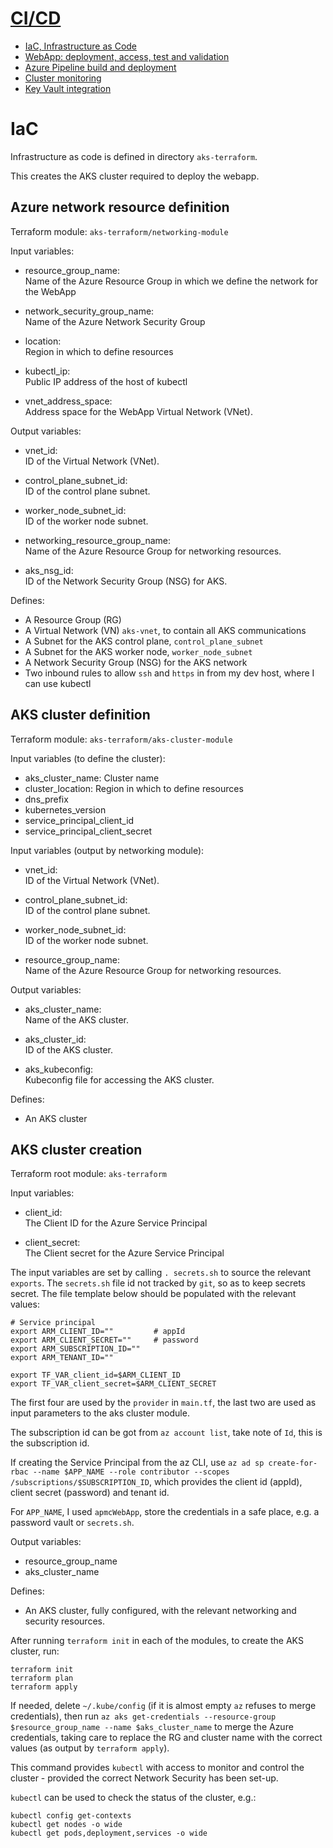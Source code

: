 # [CI/CD](../README.md#cicd)

- [IaC, Infrastructure as Code](CourseNotes-IaC.md)
- [WebApp: deployment, access, test and validation](CourseNotes-WebApp.md)
- [Azure Pipeline build and deployment](CourseNotes-Pipeline.md)
- [Cluster monitoring](CourseNotes-Monitoring.md)
- [Key Vault integration](CourseNotes-KeyVault.md)


# IaC

Infrastructure as code is defined in directory `aks-terraform`.

This creates the AKS cluster required to deploy the webapp.


## Azure network resource definition

Terraform module: `aks-terraform/networking-module`

Input variables:
- resource_group_name:   
  Name of the Azure Resource Group in which we define the network for the WebApp

- network_security_group_name:   
  Name of the Azure Network Security Group

- location:   
  Region in which to define resources

- kubectl_ip:   
  Public IP address of the host of kubectl

- vnet_address_space:   
  Address space for the WebApp Virtual Network (VNet).

Output variables:
- vnet_id:   
  ID of the Virtual Network (VNet).

- control_plane_subnet_id:   
  ID of the control plane subnet.

- worker_node_subnet_id:   
  ID of the worker node subnet.

- networking_resource_group_name:   
  Name of the Azure Resource Group for networking resources.

- aks_nsg_id:   
  ID of the Network Security Group (NSG) for AKS.

Defines:
- A Resource Group (RG)
- A Virtual Network (VN) `aks-vnet`, to contain all AKS communications
- A Subnet for the AKS control plane, `control_plane_subnet`
- A Subnet for the AKS worker node, `worker_node_subnet`
- A Network Security Group (NSG) for the AKS network
- Two inbound rules to allow `ssh` and `https` in from my dev host, where I can use kubectl


## AKS cluster definition

Terraform module: `aks-terraform/aks-cluster-module`

Input variables (to define the cluster):
- aks_cluster_name:   Cluster name
- cluster_location:   Region in which to define resources
- dns_prefix
- kubernetes_version
- service_principal_client_id
- service_principal_client_secret

Input variables (output by networking module):
- vnet_id:   
  ID of the Virtual Network (VNet).

- control_plane_subnet_id:   
  ID of the control plane subnet.

- worker_node_subnet_id:   
  ID of the worker node subnet.

- resource_group_name:   
  Name of the Azure Resource Group for networking resources.

Output variables:
- aks_cluster_name:   
  Name of the AKS cluster.

- aks_cluster_id:   
  ID of the AKS cluster.

- aks_kubeconfig:   
  Kubeconfig file for accessing the AKS cluster.

Defines:
- An AKS cluster


## AKS cluster creation

Terraform root module: `aks-terraform`

Input variables:
- client_id:   
  The Client ID for the Azure Service Principal

- client_secret:   
  The Client secret for the Azure Service Principal

The input variables are set by calling `. secrets.sh` to source the relevant `exports`. The `secrets.sh` file id not tracked by `git`, so as to keep secrets secret. The file template below should be populated with the relevant values:
```
# Service principal
export ARM_CLIENT_ID=""         # appId
export ARM_CLIENT_SECRET=""     # password
export ARM_SUBSCRIPTION_ID=""
export ARM_TENANT_ID=""

export TF_VAR_client_id=$ARM_CLIENT_ID
export TF_VAR_client_secret=$ARM_CLIENT_SECRET
```

The first four are used by the `provider` in `main.tf`, the last two are used as input parameters to the aks cluster module.

The subscription id can be got from `az account list`, take note of `Id`, this is the subscription id.

If creating the Service Principal from the az CLI, use
`az ad sp create-for-rbac --name $APP_NAME --role contributor --scopes /subscriptions/$SUBSCRIPTION_ID`,
which provides the client id (appId), client secret (password) and tenant id.

For `APP_NAME`, I used `apmcWebApp`, store the credentials in a safe place, e.g. a password vault or `secrets.sh`.

Output variables:
- resource_group_name
- aks_cluster_name

Defines:
- An AKS cluster, fully configured, with the relevant networking and security resources.

After running `terraform init` in each of the modules, to create the AKS cluster, run:
```
terraform init
terraform plan
terraform apply
```

If needed, delete `~/.kube/config` (if it is almost empty `az` refuses to merge credentials), then run `az aks get-credentials --resource-group $resource_group_name --name $aks_cluster_name` to merge the Azure credentials, taking care to replace the RG and cluster name with the correct values (as output by `terraform apply`).

This command provides `kubectl` with access to monitor and control the cluster - provided the correct Network Security has been set-up.

`kubectl` can be used to check the status of the cluster, e.g.:
```
kubectl config get-contexts
kubectl get nodes -o wide
kubectl get pods,deployment,services -o wide
```
